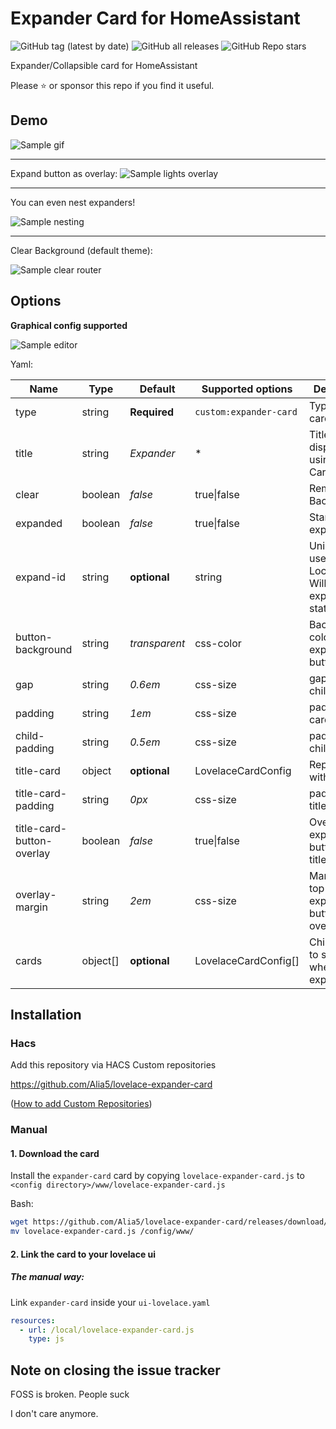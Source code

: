 # Expander Card for HomeAssistant

![GitHub tag (latest by date)](https://img.shields.io/github/v/tag/Alia5/lovelace-expander-card?color=green&label=release)
![GitHub all releases](https://img.shields.io/github/downloads/Alia5/lovelace-expander-card/total)
![GitHub Repo stars](https://img.shields.io/github/stars/Alia5/lovelace-expander-card)

Expander/Collapsible card for HomeAssistant  


Please ⭐️ or sponsor this repo if you find it useful.

## Demo

![Sample gif](examples/example.gif)

---

Expand button as overlay:
![Sample lights overlay](examples/lights_overlay_button.png)

---

You can even nest expanders!  

![Sample nesting](examples/nested.png)

---


Clear Background (default theme):  

![Sample clear router](examples/clear_router.png)

## Options

**Graphical config supported**

![Sample editor](examples/editor.png)


Yaml:

| Name                      | Type     | Default       | Supported options      | Description                                                    |
| ------------------------- | -------- | ------------- | ---------------------- | -------------------------------------------------------------- |
| type                      | string   | **Required**  | `custom:expander-card` | Type of the card.                                              |
| title                     | string   | _Expander_    | *                      | Title (Not displayed if using Title-Card)                      |
| clear                     | boolean  | _false_       | true\|false            | Remove Background                                              |
| expanded                  | boolean  | _false_       | true\|false            | Start expanded                                                 |
| expand-id                 | string   | **optional**  | string                 | Unique ID to use for JS LocalStorage. Will save expanded state |
| button-background         | string   | _transparent_ | css-color              | Background color of expand button                              |
| gap                       | string   | _0.6em_       | css-size               | gap between child cards                                        |
| padding                   | string   | _1em_         | css-size               | padding of all card content                                    |
| child-padding             | string   | _0.5em_       | css-size               | padding of child cards                                         |
| title-card                | object   | **optional**  | LovelaceCardConfig     | Replace Title with card                                        |
| title-card-padding        | string   | _0px_         | css-size               | padding of title-card                                          |
| title-card-button-overlay | boolean  | _false_       | true\|false            | Overlay expand button over title-card                          |
| overlay-margin            | string   | _2em_         | css-size               | Margin from top right of expander button (if overlay)          |
| cards                     | object[] | **optional**  | LovelaceCardConfig[]   | Child cards to show when expanded                              |

## Installation

### Hacs

Add this repository via HACS Custom repositories

https://github.com/Alia5/lovelace-expander-card

([How to add Custom Repositories](https://hacs.xyz/docs/faq/custom_repositories/))

### Manual
#### 1. Download the card

Install the `expander-card` card by copying `lovelace-expander-card.js` to `<config directory>/www/lovelace-expander-card.js`

Bash:

```bash
wget https://github.com/Alia5/lovelace-expander-card/releases/download/latest/lovelace-expander-card.js
mv lovelace-expander-card.js /config/www/
```

#### 2. Link the card to your lovelace ui

##### The manual way:

Link `expander-card` inside your `ui-lovelace.yaml`

```yaml
resources:
  - url: /local/lovelace-expander-card.js
    type: js
```

## Note on closing the issue tracker

FOSS is broken.
People suck

I don't care anymore.
